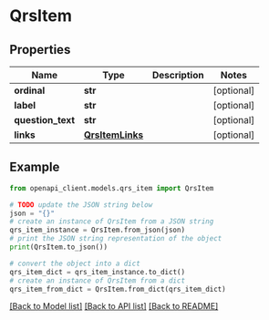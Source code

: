 # QrsItem


## Properties

Name | Type | Description | Notes
------------ | ------------- | ------------- | -------------
**ordinal** | **str** |  | [optional] 
**label** | **str** |  | [optional] 
**question_text** | **str** |  | [optional] 
**links** | [**QrsItemLinks**](QrsItemLinks.md) |  | [optional] 

## Example

```python
from openapi_client.models.qrs_item import QrsItem

# TODO update the JSON string below
json = "{}"
# create an instance of QrsItem from a JSON string
qrs_item_instance = QrsItem.from_json(json)
# print the JSON string representation of the object
print(QrsItem.to_json())

# convert the object into a dict
qrs_item_dict = qrs_item_instance.to_dict()
# create an instance of QrsItem from a dict
qrs_item_from_dict = QrsItem.from_dict(qrs_item_dict)
```
[[Back to Model list]](../README.md#documentation-for-models) [[Back to API list]](../README.md#documentation-for-api-endpoints) [[Back to README]](../README.md)


